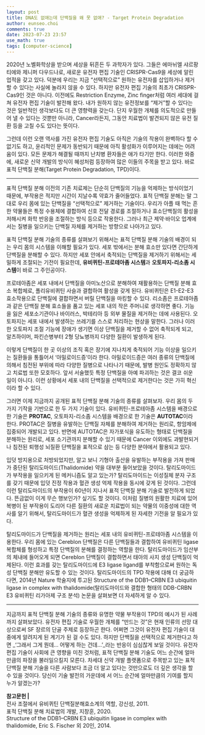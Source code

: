 ```yaml
---
layout: post
title: DNA도 없애는데 단백질을 왜 못 없애? - Target Protein Degradation
author: eunseo.choi
comments: true
date: 2023-07-23 23:57
use_math: true
tags: [computer-science]
---
```

2020년 노벨화학상을 받으며 세상을 뒤흔든 두 과학자가 있다. 그들은 에마뉘엘 샤르팡티에와 제니퍼 다우드나로, 새로운 유전자 편집 기술인 CRISPR-Cas9을 세상에 알린 업적을 갖고 있다. 덕분에 우리는 지금 “선택적으로” 원하는 유전자를 삽입하거나 제거할 수 있다는 사실에 놀라지 않을 수 있다. 하지만 유전자 편집 기술의 최초가 CRISPR-Cas9인 것은 아니다. 이전에도 Restriction Enzyme, Zinc finger처럼 여러 세대에 걸쳐 유전자 편집 기술이 발전해 왔다. 내가 원하지 않는 유전정보를 “제거”할 수 있다는 것은 일반적인 생각보다도 더 큰 영향력을 갖는다. 단지 우월한 개체를 의도적으로 만들어 낼 수 있다는 것뿐만 아니라, Cancer라든지, 그동안 치료법이 발견되지 않은 유전 질환 등을 고칠 수도 있다는 뜻이다.

그런데 이런 오랜 역사를 가진 유전자 편집 기술도 아직은 기술의 작용이 완벽하다 할 수 없기도 하고, 윤리적인 문제가 동반되기 때문에 아직 활성화가 이루어지는 데에는 어려움이 있다. 모든 문제가 해결될 때까지 난치병 환자들은 애가 타기만 한다. 이러한 와중에, 새로운 신약 개발의 방식이 혜성처럼 등장하여 많은 이들의 주목을 받고 있다. 바로 표적 단백질 분해(Target Protein Degradation, TPD)이다.

---

표적 단백질 분해 이전의 기존 치료제는 단순히 단백질의 기능을 억제하는 방식이었기 때문에, 부작용은 적지만 시간이 지날수록 약효가 줄어들었다. 표적 단백질 분해는 말 그대로 우리 몸에 있는 단백질을 “선택적으로” 제거하는 기술이다. 우리가 아플 때 먹는 흔한 약물들은 특정 수용체에 결합하여 신호 전달 경로를 조절하거나 효소단백질의 활성을 저해시켜 화학 반응을 조절하는 방식 등으로 작용한다. 그러나 최근 제약·바이오 업계에서는 질병을 일으키는 단백질 자체를 제거하는 방향으로 나아가고 있다.

표적 단백질 분해 기술의 종류를 살펴보기 위해서는 표적 단백질 분해 기술의 배경이 되는 우리 몸의 시스템을 이해할 필요가 있다. 세포 밖에서는 분해 효소만 있다면 간단하게 단백질을 분해할 수 있다. 하지만 세포 안에서 축적되는 단백질을 제거하기 위해서는 세밀하게 조절되는 기전이 필요한데, **유비퀴틴-프로테아좀 시스템**과 **오토파지-리소좀 시스템**이 바로 그 주인공이다.

프로테아좀은 세포 내에서 단백질을 아미노산으로 분해하여 재활용하는 단백질 분해 효소 복합체로, 폴리유비퀴틴 사슬과 결합하여 활성을 갖게 된다. 유비퀴틴은 E1-E2-E3 효소작용으로 단백질에 결합하면서 버릴 단백질을 마킹할 수 있다. 리소좀은 프로테아좀과 같은 단백질 분해 효소들을 품고 있는 세포 내의 작은 주머니로 생각하면 좋다. 기능을 잃은 세포소기관이나 바이러스, 박테리아 등 외부 물질을 제거하는 데에 사용된다. 오토파지는 세포 내에서 발생하는 쓰레기를 스스로 처리하는 현상을 말한다. 그러나 이러한 오토파지 조절 기능에 장애가 생기면 이상 단백질을 제거할 수 없어 축적되게 되고, 알츠하이머, 파킨슨병부터 2형 당뇨병까지 다양한 질환이 발생하게 된다.

  
이렇게 단백질이 한 곳 이상의 조직 혹은 장기에 지나치게 축적되어 기능 이상을 일으키는 질환들을 통틀어서 ‘아밀로이드증’이라 한다. 아밀로이드증은 여러 종류의 단백질에 의해서 침전된 부위에 따라 다양한 질병으로 나타나기 때문에, 발병 원인도 정확하지 않고 치료법 또한 모호하다. 앞서 서술했듯 특정 단백질을 아예 파괴하는 것은 결코 쉬운 일이 아니다. 이런 상황에서 세포 내의 단백질을 선택적으로 제거한다는 것은 가히 혁신이라 할 수 있다.

그러면 이제 지금까지 공개된 표적 단백질 분해 기술의 종류를 살펴보자. 우리 몸의 두 가지 기작을 기반으로 한 두 가지 기술이 있다. 유비퀴틴-프로테아좀 시스템을 배경으로 한 기술은 **PROTAC**, 오토파지-리소좀 시스템을 배경으로 한 기술은 **AUTOTAC**이라 한다. PROTAC은 질병을 유발하는 단백질 자체를 분해하여 제거하는 원리로, 항암제에 집중되어 개발되고 있다. 반면에 AUTOTAC은 자가포식을 유도하는 형태로 단백질을 분해하는 원리로, 세포 소기관까지 분해할 수 있기 때문에 Cancer 이외에도 과발현되거나 침전된 퇴행성 뇌질환 단백질을 표적으로 삼는 등 다양한 분야에서 활용되고 있다.

입덧 방지용으로 처방되었지만, 알고 보니 기형아 출산을 유발하는 부작용을 가져 판매가 중단된 탈리도마이드(Thalidomide) 약을 대부분 들어보았을 것이다. 탈리도마이드가 부작용을 일으키게 된 메커니즘도 알고 있는가? 탈리도마이드는 이성질체 분자 구조를 갖기 때문에 입덧 진정 작용과 혈관 생성 억제 작용을 동시에 갖게 된 것이다. 그런데 이런 탈리도마이드의 부작용이 60년이 지나서 표적 단백질 분해 기술로 발전하게 되었다. 뜬금없이 이게 무슨 행보인가? 싶기도 할 것이다. 이처럼 질병의 원활한 치료에 있어 복병이 된 부작용이 도리어 다른 질환의 새로운 치료법이 되는 약물의 이중성에 대한 역사를 알기 위해서, 탈리도마이드가 혈관 생성을 억제하게 된 자세한 기전을 알 필요가 있다.

탈리도마이드가 단백질을 제거하는 원리는 세포 내의 유비퀴틴-프로테아좀 시스템을 이용한다. 우리 몸에 있는 Cereblon 단백질은 다른 단백질들과 결합하여 유비퀴틴 ligase 복합체를 형성하고 특정 단백질의 분해를 결정하는 역할을 한다. 탈리도마이드가 임산부의 체내에 들어오게 되면 Cereblon 단백질이 결합하면서 태아의 사지 생성 단백질이 억제된다. 이런 효과를 갖는 탈리도마이드에 E3 ligase ligand를 부착함으로써 원하는 독성 단백질 분해만 유도할 수 있는 것이다. 탈리도마이드의 TPD 작용에 대해 더 궁금하다면, 2014년 Nature 학술지에 투고된 Structure of the DDB1–CRBN E3 ubiquitin ligase in complex with thalidomide(탈리도마이드와 결합한 형태의 DDB-CRBN E3 유비퀴틴 리가아제 구조 분석) 논문을 살펴보면 더 자세하게 알 수 있다.

---

지금까지 표적 단백질 분해 기술의 종류와 유명한 약물 부작용이 TPD의 예시가 된 사례까지 살펴보았다. 유전자 편집 기술로 우월한 개체를 “만드는 것”은 현재 인류의 선망 대상으로써 SF 장르의 단골 주제로 등장하곤 한다. 어쩌면 그것이 유전자 편집 기술이 대중에게 알려지게 된 계기가 된 걸 수도 있다. 하지만 단백질을 선택적으로 제거한다고 하면 _‘그래서 그게 뭔데... 어떻게 하는 건데...’_라는 반응이 심심찮게 보일 것이다. 유전자 편집 기술이 사회에 큰 영향을 미친 것처럼, 표적 단백질 분해 기술도 어느 순간에 얼마만큼의 파장을 불러일으킬지 모른다. 차세대 신약 개발 플랫폼으로 주목받고 있는 표적 단백질 분해 기술을 다른 사람보다 조금 더 알고 있다는 것만으로도 더 깊은 생각을 할 수 있을 것이다. 당신이 기술 발전의 가운데에 서 어느 순간에 얼마만큼의 기여를 할지 누가 알겠는가?

**참고문헌 |**  
전사 조절에서 유비퀴틴 단백질분해효소계의 역할, 강신성, 2011.  
표적 단백질 분해 치료법의 개발, 지창훈, 2020.  
Structure of the DDB1–CRBN E3 ubiquitin ligase in complex with thalidomide, Eric S. Fischer 외 20인, 2014.
